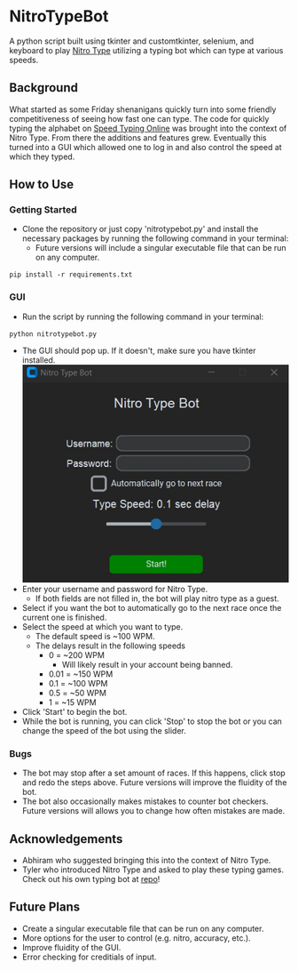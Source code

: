 # NitroTypeBot
A python script built using tkinter and customtkinter, selenium, and keyboard to play [Nitro Type](https://www.nitrotype.com/race) utilizing a typing bot which can type at various speeds.

## Background
What started as some Friday shenanigans quickly turn into some friendly competitiveness of seeing how fast one can type. The code for quickly typing the alphabet on [Speed Typing Online](https://www.speedtypingonline.com/games/type-the-alphabet.php) was brought into the context of Nitro Type. From there the additions and features grew. Eventually this turned into a GUI which allowed one to log in and also control the speed at which they typed. 

## How to Use

### Getting Started
- Clone the repository or just copy 'nitrotypebot.py' and install the necessary packages by running the following command in your terminal:
    - Future versions will include a singular executable file that can be run on any computer.
```
pip install -r requirements.txt
```

### GUI
- Run the script by running the following command in your terminal:
```
python nitrotypebot.py
```
- The GUI should pop up. If it doesn't, make sure you have tkinter installed.
![GUI of application](/gui.jpg)
- Enter your username and password for Nitro Type.
    - If both fields are not filled in, the bot will play nitro type as a guest.
- Select if you want the bot to automatically go to the next race once the current one is finished.
- Select the speed at which you want to type.
    - The default speed is ~100 WPM.
    - The delays result in the following speeds
        - 0 = ~200 WPM
            - Will likely result in your account being banned.
        - 0.01 = ~150 WPM
        - 0.1 = ~100 WPM
        - 0.5 = ~50 WPM
        - 1 = ~15 WPM
- Click 'Start' to begin the bot.
- While the bot is running, you can click 'Stop' to stop the bot or you can change the speed of the bot using the slider.

### Bugs
- The bot may stop after a set amount of races. If this happens, click stop and redo the steps above. Future versions will improve the fluidity of the bot.
- The bot also occasionally makes mistakes to counter bot checkers. Future versions will allows you to change how often mistakes are made.
## Acknowledgements
- Abhiram who suggested bringing this into the context of Nitro Type.
- Tyler who introduced Nitro Type and asked to play these typing games. Check out his own typing bot at [repo](https://github.com/tylernh10)!

## Future Plans
- Create a singular executable file that can be run on any computer.
- More options for the user to control (e.g. nitro, accuracy, etc.).
- Improve fluidity of the GUI.
- Error checking for creditials of input.
